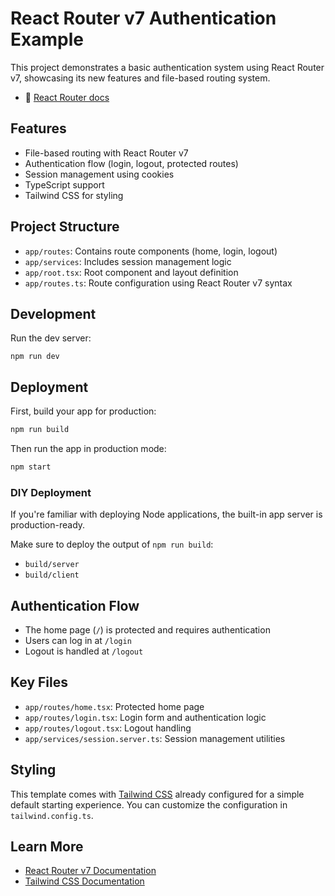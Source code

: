 # React Router v7 Authentication Example

This project demonstrates a basic authentication system using React Router v7, showcasing its new features and file-based routing system.

- 📖 [React Router docs](https://reactrouter.com/dev)

## Features

- File-based routing with React Router v7
- Authentication flow (login, logout, protected routes)
- Session management using cookies
- TypeScript support
- Tailwind CSS for styling

## Project Structure

- `app/routes`: Contains route components (home, login, logout)
- `app/services`: Includes session management logic
- `app/root.tsx`: Root component and layout definition
- `app/routes.ts`: Route configuration using React Router v7 syntax

## Development

Run the dev server:

```shellscript
npm run dev
```

## Deployment

First, build your app for production:

```sh
npm run build
```

Then run the app in production mode:

```sh
npm start
```

### DIY Deployment

If you're familiar with deploying Node applications, the built-in app server is production-ready.

Make sure to deploy the output of `npm run build`:

- `build/server`
- `build/client`

## Authentication Flow

- The home page (`/`) is protected and requires authentication
- Users can log in at `/login`
- Logout is handled at `/logout`

## Key Files

- `app/routes/home.tsx`: Protected home page
- `app/routes/login.tsx`: Login form and authentication logic
- `app/routes/logout.tsx`: Logout handling
- `app/services/session.server.ts`: Session management utilities

## Styling

This template comes with [Tailwind CSS](https://tailwindcss.com/) already configured for a simple default starting experience. You can customize the configuration in `tailwind.config.ts`.

## Learn More

- [React Router v7 Documentation](https://reactrouter.com/en/dev)
- [Tailwind CSS Documentation](https://tailwindcss.com/docs)
